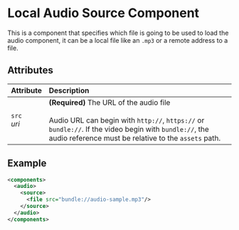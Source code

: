 # Local Audio Source Component

This is a component that specifies which file is going to be used to load the 
audio component, it can be a local file like an `.mp3` or a remote address to 
a file.

## Attributes
| Attribute         | Description                                                                                                                                                                                                        |
| :---------------- | :----------------------------------------------------------------------------------------------------------------------------------------------------------------------------------------------------------------- |
| `src` <br/> _uri_ | **(Required)** The URL of the audio file </br></br> Audio URL can begin with `http://`, `https://` or `bundle://`. If the video begin with `bundle://`, the audio reference must be relative to the `assets` path. |

## Example
```xml
<components>
  <audio>
    <source>
      <file src="bundle://audio-sample.mp3"/>
    </source>
  </audio>
</components>
```